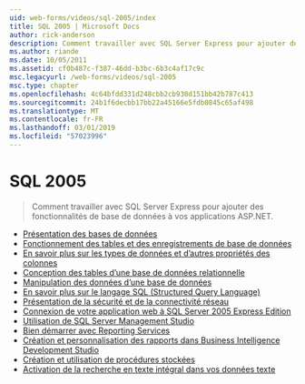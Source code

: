 ```yaml
---
uid: web-forms/videos/sql-2005/index
title: SQL 2005 | Microsoft Docs
author: rick-anderson
description: Comment travailler avec SQL Server Express pour ajouter des fonctionnalités de base de données à vos applications ASP.NET.
ms.author: riande
ms.date: 10/05/2011
ms.assetid: cf0b487c-f387-46dd-b3bc-6b3c4af17c9c
msc.legacyurl: /web-forms/videos/sql-2005
msc.type: chapter
ms.openlocfilehash: 4c64bfdd331d248cbb2cb930d151bb42b787c413
ms.sourcegitcommit: 24b1f6decbb17bb22a45166e5fdb0845c65af498
ms.translationtype: MT
ms.contentlocale: fr-FR
ms.lasthandoff: 03/01/2019
ms.locfileid: "57023996"
---
```

<a name="sql-2005"></a>SQL 2005
====================
> Comment travailler avec SQL Server Express pour ajouter des fonctionnalités de base de données à vos applications ASP.NET.


- [Présentation des bases de données](what-is-a-database.md)
- [Fonctionnement des tables et des enregistrements de base de données](understanding-database-tables-and-records.md)
- [En savoir plus sur les types de données et d’autres propriétés des colonnes](more-about-column-data-types-and-other-properties.md)
- [Conception des tables d’une base de données relationnelle](designing-relational-database-tables.md)
- [Manipulation des données d’une base de données](manipulating-database-data.md)
- [En savoir plus sur le langage SQL (Structured Query Language)](more-structured-query-language.md)
- [Présentation de la sécurité et de la connectivité réseau](understanding-security-and-network-connectivity.md)
- [Connexion de votre application web à SQL Server 2005 Express Edition](connecting-your-web-application-to-sql-server-2005-express-edition.md)
- [Utilisation de SQL Server Management Studio](using-sql-server-management-studio.md)
- [Bien démarrer avec Reporting Services](getting-started-with-reporting-services.md)
- [Création et personnalisation des rapports dans Business Intelligence Development Studio](building-and-customizing-reports-in-business-intelligence-development-studio.md)
- [Création et utilisation de procédures stockées](creating-and-using-stored-procedures.md)
- [Activation de la recherche en texte intégral dans vos données texte](enabling-full-text-search-in-your-text-data.md)
